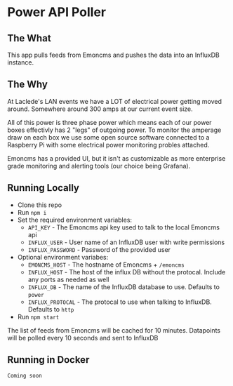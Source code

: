 # Power API Poller

## The What

This app pulls feeds from Emoncms and pushes the data into an InfluxDB instance.

## The Why

At Laclede's LAN events we have a LOT of electrical power getting moved around.  Somewhere around 300 amps at our current event size.

All of this power is three phase power which means each of our power boxes effectivly has 2 "legs" of outgoing power.  To monitor the amperage draw on each box we use some open source software connected to a Raspberry Pi with some electrical power monitoring probles attached.

Emoncms has a provided UI, but it isn't as customizable as more enterprise grade monitoring and alerting tools (our choice being Grafana).

## Running Locally

- Clone this repo
- Run `npm i`
- Set the required environment variables:
  - `API_KEY` - The Emoncms api key used to talk to the local Emoncms api
  - `INFLUX_USER` - User name of an InfluxDB user with write permissions
  - `INFLUX_PASSWORD` - Password of the provided user
- Optional environment variabes:
  - `EMONCMS_HOST` - The hostname of Emoncms + `/emoncms`
  - `INFLUX_HOST` - The host of the influx DB without the protocal.  Include any ports as needed as well
  - `INFLUX_DB` - The name of the InfluxDB database to use. Defaults to `power`
  - `INFLUX_PROTOCAL` - The protocal to use when talking to InfluxDB.  Defaults to `http`
- Run `npm start`

The list of feeds from Emoncms will be cached for 10 minutes.
Datapoints will be polled every 10 seconds and sent to InfluxDB

## Running in Docker

`Coming soon`